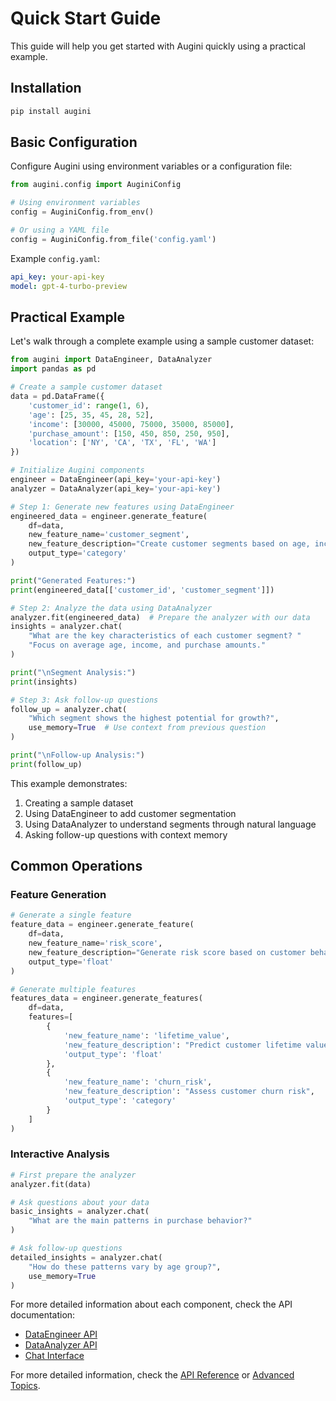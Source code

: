 # Quick Start Guide

This guide will help you get started with Augini quickly using a practical example.

## Installation

```bash
pip install augini
```

## Basic Configuration

Configure Augini using environment variables or a configuration file:

```python
from augini.config import AuginiConfig

# Using environment variables
config = AuginiConfig.from_env()

# Or using a YAML file
config = AuginiConfig.from_file('config.yaml')
```

Example `config.yaml`:
```yaml
api_key: your-api-key
model: gpt-4-turbo-preview
```

## Practical Example

Let's walk through a complete example using a sample customer dataset:

```python
from augini import DataEngineer, DataAnalyzer
import pandas as pd

# Create a sample customer dataset
data = pd.DataFrame({
    'customer_id': range(1, 6),
    'age': [25, 35, 45, 28, 52],
    'income': [30000, 45000, 75000, 35000, 85000],
    'purchase_amount': [150, 450, 850, 250, 950],
    'location': ['NY', 'CA', 'TX', 'FL', 'WA']
})

# Initialize Augini components
engineer = DataEngineer(api_key='your-api-key')
analyzer = DataAnalyzer(api_key='your-api-key')

# Step 1: Generate new features using DataEngineer
engineered_data = engineer.generate_feature(
    df=data,
    new_feature_name='customer_segment',
    new_feature_description="Create customer segments based on age, income, and purchase_amount",
    output_type='category'
)

print("Generated Features:")
print(engineered_data[['customer_id', 'customer_segment']])

# Step 2: Analyze the data using DataAnalyzer
analyzer.fit(engineered_data)  # Prepare the analyzer with our data
insights = analyzer.chat(
    "What are the key characteristics of each customer segment? "
    "Focus on average age, income, and purchase amounts."
)

print("\nSegment Analysis:")
print(insights)

# Step 3: Ask follow-up questions
follow_up = analyzer.chat(
    "Which segment shows the highest potential for growth?",
    use_memory=True  # Use context from previous question
)

print("\nFollow-up Analysis:")
print(follow_up)
```

This example demonstrates:
1. Creating a sample dataset
2. Using DataEngineer to add customer segmentation
3. Using DataAnalyzer to understand segments through natural language
4. Asking follow-up questions with context memory

## Common Operations

### Feature Generation
```python
# Generate a single feature
feature_data = engineer.generate_feature(
    df=data,
    new_feature_name='risk_score',
    new_feature_description="Generate risk score based on customer behavior",
    output_type='float'
)

# Generate multiple features
features_data = engineer.generate_features(
    df=data,
    features=[
        {
            'new_feature_name': 'lifetime_value',
            'new_feature_description': "Predict customer lifetime value",
            'output_type': 'float'
        },
        {
            'new_feature_name': 'churn_risk',
            'new_feature_description': "Assess customer churn risk",
            'output_type': 'category'
        }
    ]
)
```

### Interactive Analysis
```python
# First prepare the analyzer
analyzer.fit(data)

# Ask questions about your data
basic_insights = analyzer.chat(
    "What are the main patterns in purchase behavior?"
)

# Ask follow-up questions
detailed_insights = analyzer.chat(
    "How do these patterns vary by age group?",
    use_memory=True
)
```

For more detailed information about each component, check the API documentation:
- [DataEngineer API](data-engineer.md)
- [DataAnalyzer API](data-analyzer.md)
- [Chat Interface](chat.md)

For more detailed information, check the [API Reference](api-reference.md) or [Advanced Topics](advanced.md). 